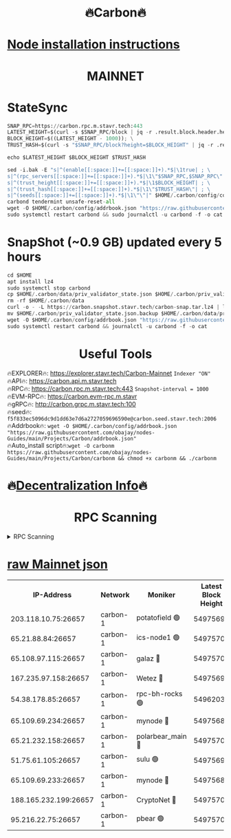 <h1 align="center"> 🔥Carbon🔥</h1>

[Node installation instructions](https://github.com/obajay/nodes-Guides/tree/main/Projects/Carbon)
=
<h1 align="center"> MAINNET</h1>

# StateSync
```python
SNAP_RPC=https://carbon.rpc.m.stavr.tech:443
LATEST_HEIGHT=$(curl -s $SNAP_RPC/block | jq -r .result.block.header.height); \
BLOCK_HEIGHT=$((LATEST_HEIGHT - 1000)); \
TRUST_HASH=$(curl -s "$SNAP_RPC/block?height=$BLOCK_HEIGHT" | jq -r .result.block_id.hash)

echo $LATEST_HEIGHT $BLOCK_HEIGHT $TRUST_HASH

sed -i.bak -E "s|^(enable[[:space:]]+=[[:space:]]+).*$|\1true| ; \
s|^(rpc_servers[[:space:]]+=[[:space:]]+).*$|\1\"$SNAP_RPC,$SNAP_RPC\"| ; \
s|^(trust_height[[:space:]]+=[[:space:]]+).*$|\1$BLOCK_HEIGHT| ; \
s|^(trust_hash[[:space:]]+=[[:space:]]+).*$|\1\"$TRUST_HASH\"| ; \
s|^(seeds[[:space:]]+=[[:space:]]+).*$|\1\"\"|" $HOME/.carbon/config/config.toml
carbond tendermint unsafe-reset-all
wget -O $HOME/.carbon/config/addrbook.json "https://raw.githubusercontent.com/obajay/nodes-Guides/main/Projects/Carbon/addrbook.json"
sudo systemctl restart carbond && sudo journalctl -u carbond -f -o cat
```
# SnapShot (~0.9 GB) updated every 5 hours
```python
cd $HOME
apt install lz4
sudo systemctl stop carbond
cp $HOME/.carbon/data/priv_validator_state.json $HOME/.carbon/priv_validator_state.json.backup
rm -rf $HOME/.carbon/data
curl -o - -L https://carbon.snapshot.stavr.tech/carbon-snap.tar.lz4 | lz4 -c -d - | tar -x -C $HOME/.carbon --strip-components 2
mv $HOME/.carbon/priv_validator_state.json.backup $HOME/.carbon/data/priv_validator_state.json
wget -O $HOME/.carbon/config/addrbook.json "https://raw.githubusercontent.com/obajay/nodes-Guides/main/Projects/Carbon/addrbook.json"
sudo systemctl restart carbond && journalctl -u carbond -f -o cat
```

 <h1 align="center"> Useful Tools</h1>

🔥EXPLORER🔥:     https://explorer.stavr.tech/Carbon-Mainnet        `Indexer "ON"` \
🔥API🔥:          https://carbon.api.m.stavr.tech \
🔥RPC🔥:          https://carbon.rpc.m.stavr.tech:443              `Snapshot-interval = 1000` \
🔥EVM-RPC🔥:      https://carbon.evm-rpc.m.stavr \
🔥gRPC🔥:         http://carbon.grpc.m.stavr.tech:100 \
🔥seed🔥:      `f5f833ec5096dc9d1dd63e7d6a2727059696590e@carbon.seed.stavr.tech:2006` \
🔥Addrbook🔥:  `wget -O $HOME/.carbon/config/addrbook.json "https://raw.githubusercontent.com/obajay/nodes-Guides/main/Projects/Carbon/addrbook.json"` \
🔥Auto_install script🔥:`wget -O carbonm https://raw.githubusercontent.com/obajay/nodes-Guides/main/Projects/Carbon/carbonm && chmod +x carbonm && ./carbonm`

🔥[Decentralization Info](https://github.com/obajay/StateSync-snapshots/tree/main/Projects/Carbon/Decentralization)🔥
=
<h1 align="center"> RPC Scanning</h1>

<details>
<summary>RPC Scanning</summary>

<h2 align="center"> We scan nodes in real time every 4 hours. And we provide the final result of RPC endpoints.
We cannot influence the operation of these nodes in any way. </h2>


```python
If Voting Power is higher than 0 --> then the Node is a validator of the network and may be subject to attack and be a potential threat to the chain.
```
```python
We marked such validators with a red symbol
```

</details>

[raw Mainnet json](https://rpc-check.carbonm.stavr.tech/carbonm/rpc-carbonm-result.json)
=


<table><tr><th>IP-Address</th><th>Network</th><th>Moniker</th><th>Latest Block Height</th><th>Earliest Block Height</th><th>Catching Up</th><th>Tx Index</th><th>Voting Power</th><th>Scan Time</th></tr><tr><td>203.118.10.75:26657</td><td>carbon-1</td><td>potatofield 🟢</td><td>54975690</td><td>21164241</td><td>False</td><td>on</td><td>0</td><td>2024-03-17T04:17:39.820227736UTC</td></tr><tr><td>65.21.88.84:26657</td><td>carbon-1</td><td>ics-node1 🟢</td><td>54975701</td><td>21164241</td><td>False</td><td>off</td><td>0</td><td>2024-03-17T04:18:03.884727578UTC</td></tr><tr><td>65.108.97.115:26657</td><td>carbon-1</td><td>galaz 🔴</td><td>54975705</td><td>47374001</td><td>False</td><td>on</td><td>10572594623</td><td>2024-03-17T04:18:12.431374753UTC</td></tr><tr><td>167.235.97.158:26657</td><td>carbon-1</td><td>Wetez 🔴</td><td>54975694</td><td>48067570</td><td>False</td><td>on</td><td>1374147039</td><td>2024-03-17T04:17:46.172513806UTC</td></tr><tr><td>54.38.178.85:26657</td><td>carbon-1</td><td>rpc-bh-rocks 🟢</td><td>54962035</td><td>53130001</td><td>False</td><td>on</td><td>0</td><td>2024-03-17T04:18:25.461394591UTC</td></tr><tr><td>65.109.69.234:26657</td><td>carbon-1</td><td>mynode 🔴</td><td>54975683</td><td>53160001</td><td>False</td><td>off</td><td>12067729652</td><td>2024-03-17T04:17:26.672151746UTC</td></tr><tr><td>65.21.232.158:26657</td><td>carbon-1</td><td>polarbear_main 🔴</td><td>54975709</td><td>54286001</td><td>False</td><td>on</td><td>10504824803</td><td>2024-03-17T04:18:19.118041360UTC</td></tr><tr><td>51.75.61.105:26657</td><td>carbon-1</td><td>sulu 🟢</td><td>54975699</td><td>54542001</td><td>False</td><td>off</td><td>0</td><td>2024-03-17T04:17:55.133713933UTC</td></tr><tr><td>65.109.69.233:26657</td><td>carbon-1</td><td>mynode 🔴</td><td>54975683</td><td>54660001</td><td>False</td><td>off</td><td>8098302863</td><td>2024-03-17T04:17:26.376869991UTC</td></tr><tr><td>188.165.232.199:26657</td><td>carbon-1</td><td>CryptoNet 🔴</td><td>54975708</td><td>54710001</td><td>False</td><td>off</td><td>3508172624</td><td>2024-03-17T04:18:18.774168865UTC</td></tr><tr><td>95.216.22.75:26657</td><td>carbon-1</td><td>pbear 🟢</td><td>54975701</td><td>54930001</td><td>False</td><td>on</td><td>0</td><td>2024-03-17T04:17:59.536511743UTC</td></tr></table>
